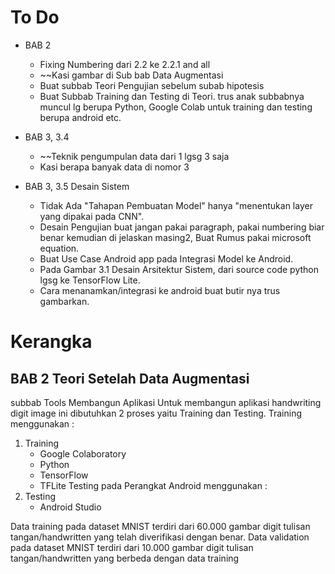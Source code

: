 # To Do
- BAB 2
	- Fixing Numbering dari 2.2 ke 2.2.1 and all
	- ~~Kasi gambar di Sub bab Data Augmentasi
	- Buat subbab Teori Pengujian sebelum subab hipotesis
	- Buat Subbab Training dan Testing di Teori. trus anak subbabnya muncul lg berupa Python, Google Colab untuk training dan testing berupa android etc. 

- BAB 3, 3.4
	- ~~Teknik pengumpulan data dari 1 lgsg 3 saja
	- Kasi berapa banyak data di nomor 3

- BAB 3, 3.5 Desain Sistem
	- Tidak Ada "Tahapan Pembuatan Model" hanya "menentukan layer yang dipakai pada CNN".
	- Desain Pengujian buat jangan pakai paragraph, pakai numbering biar benar kemudian di jelaskan masing2, Buat Rumus pakai microsoft equation.
	- Buat Use Case Android app pada Integrasi Model ke Android.
	- Pada Gambar 3.1 Desain Arsitektur Sistem, dari source code python lgsg ke TensorFlow Lite.
	- Cara menanamkan/integrasi ke android buat butir nya trus gambarkan.



# Kerangka
## BAB 2 Teori Setelah Data Augmentasi
subbab Tools Membangun Aplikasi
Untuk membangun aplikasi handwriting digit image ini dibutuhkan 2 proses yaitu Training dan Testing. Training menggunakan :
1. Training
   - Google Colaboratory
   - Python
   - TensorFlow
   - TFLite
Testing pada Perangkat Android menggunakan :
1. Testing
   - Android Studio


Data training pada dataset MNIST terdiri dari 60.000 gambar digit tulisan tangan/handwritten yang telah diverifikasi dengan benar. Data validation pada dataset MNIST terdiri dari 10.000 gambar digit tulisan tangan/handwritten yang berbeda dengan data training